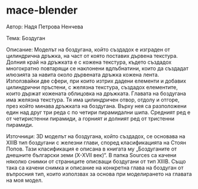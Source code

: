 # mace-blender

Автор: Надя Петрова Ненчева

Тема: Боздуган

Описание: Моделът на боздугана, който създадох е изграден от цилиндрична дръжка, на част от която поставих дървена текстура. Долния край на дръжката е с кожена текстура, където създадох многократно повтарящи се наклонени вдлъбнатини, които да създадат илюзията за навита около дървената дръжка кожена лента. Използвайки две сфери, при които изтрих дадени елементи и добавих цилиндрични пръстени, с желязна текстура, създадох елементите, които държат кожената облицовка на дръжката. Главата на боздугана има желязна текстура. Тя има цилиндричен отвор, отдолу и отгоре, през който минава дръжката на боздугана. Върху нея са разположени един над друг три реда с по четири пирамидални шипа. Средният ред е от четиристенни пирамиди, а горният и долният ред от тристенни пирамиди.

Източници: 3D моделът на боздугана, който създадох, се основава на XIIIB тип боздугани с железни глави, според класификацията на Стоян Попов. Тази класификация е описана в книгата му „Боздуганите от днешните български земи (X-XVII век)“. В папка Sources са качени няколко снимки от страниците описващи боздугани от тип XIIIB. Също така са качени снимка и описание на конкретна глава на боздуган от въпросния тип, които използвах за основа при моделирането на главата на моя модел.
